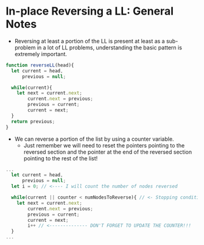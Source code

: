 # In-place Reversing a LL: General Notes

- Reversing at least a portion of the LL is present at least as a sub-problem in a lot of LL problems, understanding the basic pattern is extremely important.

```js
function reverseLL(head){
  let current = head,
      previous = null;

  while(current){
    let next = current.next;
        current.next = previous;
        previous = current;
        current = next;
  }
  return previous;
}
```

- We can reverse a portion of the list by using a counter variable.
  - Just remember we will need to reset the pointers pointing to the reversed section and the pointer at the end of the reversed section pointing to the rest of the list!

```js
... 
  let current = head,
      previous = null;
  let i = 0; // <---- I will count the number of nodes reversed

  while(current || counter < numNodesToReverse){ // <- Stopping condition
    let next = current.next;
        current.next = previous;
        previous = current;
        current = next;
        i++ // <-------------- DON'T FORGET TO UPDATE THE COUNTER!!!
  }
...

```